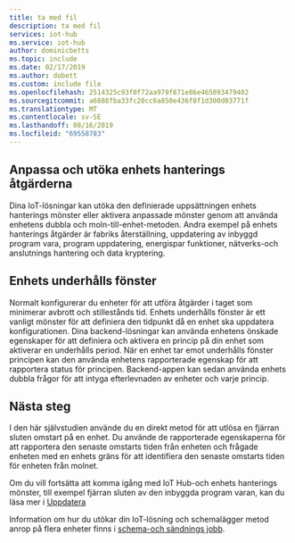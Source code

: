 ```yaml
---
title: ta med fil
description: ta med fil
services: iot-hub
ms.service: iot-hub
author: dominicbetts
ms.topic: include
ms.date: 02/17/2019
ms.author: dobett
ms.custom: include file
ms.openlocfilehash: 2514325c93f0f72aa979f871e86e465093479402
ms.sourcegitcommit: a6888fba33fc20cc6a850e436f8f1d300d03771f
ms.translationtype: MT
ms.contentlocale: sv-SE
ms.lasthandoff: 08/16/2019
ms.locfileid: "69558783"
---
```

## <a name="customize-and-extend-the-device-management-actions"></a>Anpassa och utöka enhets hanterings åtgärderna

Dina IoT-lösningar kan utöka den definierade uppsättningen enhets hanterings mönster eller aktivera anpassade mönster genom att använda enhetens dubbla och moln-till-enhet-metoden. Andra exempel på enhets hanterings åtgärder är fabriks återställning, uppdatering av inbyggd program vara, program uppdatering, energispar funktioner, nätverks-och anslutnings hantering och data kryptering.

## <a name="device-maintenance-windows"></a>Enhets underhålls fönster

Normalt konfigurerar du enheter för att utföra åtgärder i taget som minimerar avbrott och stillestånds tid. Enhets underhålls fönster är ett vanligt mönster för att definiera den tidpunkt då en enhet ska uppdatera konfigurationen. Dina backend-lösningar kan använda enhetens önskade egenskaper för att definiera och aktivera en princip på din enhet som aktiverar en underhålls period. När en enhet tar emot underhålls fönster principen kan den använda enhetens rapporterade egenskap för att rapportera status för principen. Backend-appen kan sedan använda enhets dubbla frågor för att intyga efterlevnaden av enheter och varje princip.

## <a name="next-steps"></a>Nästa steg

I den här självstudien använde du en direkt metod för att utlösa en fjärran sluten omstart på en enhet. Du använde de rapporterade egenskaperna för att rapportera den senaste omstarts tiden från enheten och frågade enheten med en enhets gräns för att identifiera den senaste omstarts tiden för enheten från molnet.

Om du vill fortsätta att komma igång med IoT Hub-och enhets hanterings mönster, till exempel fjärran sluten av den inbyggda program varan, kan du läsa mer i [Uppdatera](../articles/iot-hub/tutorial-firmware-update.md)

Information om hur du utökar din IoT-lösning och schemalägger metod anrop på flera enheter finns i [schema-och sändnings jobb](../articles/iot-hub/iot-hub-node-node-schedule-jobs.md).